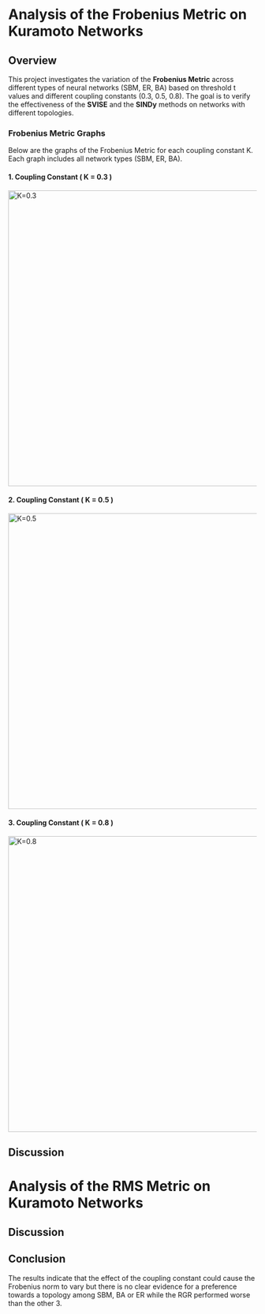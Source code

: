 # Analysis of the Frobenius Metric on Kuramoto Networks

## Overview
This project investigates the variation of the **Frobenius Metric** across different types of neural networks (SBM, ER, BA) based on threshold t values and different coupling constants (0.3, 0.5, 0.8). The goal is to verify the effectiveness of the **SVISE** and the **SINDy** methods on networks with different topologies.

### Frobenius Metric Graphs
Below are the graphs of the Frobenius Metric for each coupling constant K. Each graph includes all network types (SBM, ER, BA).

#### 1. Coupling Constant \( K = 0.3 \)
<img src="Graphs/Frobenius_C0.3.png" alt="K=0.3" width="600"/>

#### 2. Coupling Constant \( K = 0.5 \)
<img src="Graphs/Frobenius_C0.5.png" alt="K=0.5" width="600"/>

#### 3. Coupling Constant \( K = 0.8 \)
<img src="Graphs/Frobenius_C0.8.png" alt="K=0.8" width="600"/>



## Discussion



# Analysis of the RMS Metric on Kuramoto Networks

## Discussion


## Conclusion
The results indicate that the effect of the coupling constant could cause the Frobenius norm to vary but there is no clear evidence for a preference towards a topology among SBM, BA or ER while the RGR performed worse than the other 3.
